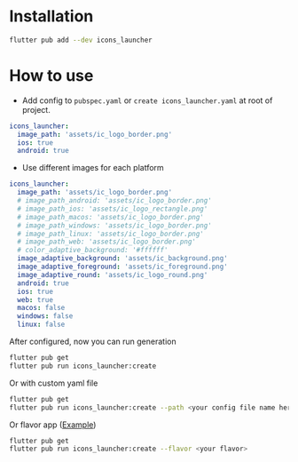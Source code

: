 # Installation
```sh
flutter pub add --dev icons_launcher
```

# How to use

- Add config to `pubspec.yaml` or `create icons_launcher.yaml` at root of project.

```yaml
icons_launcher:
  image_path: 'assets/ic_logo_border.png'
  ios: true
  android: true
```

- Use different images for each platform

```yaml
icons_launcher:
  image_path: 'assets/ic_logo_border.png'
  # image_path_android: 'assets/ic_logo_border.png'
  # image_path_ios: 'assets/ic_logo_rectangle.png'
  # image_path_macos: 'assets/ic_logo_border.png'
  # image_path_windows: 'assets/ic_logo_border.png'
  # image_path_linux: 'assets/ic_logo_border.png'
  # image_path_web: 'assets/ic_logo_border.png'
  # color_adaptive_background: '#ffffff'
  image_adaptive_background: 'assets/ic_background.png'
  image_adaptive_foreground: 'assets/ic_foreground.png'
  image_adaptive_round: 'assets/ic_logo_round.png'
  android: true
  ios: true
  web: true
  macos: false
  windows: false
  linux: false
```

After configured, now you can run generation
  
```sh
flutter pub get
flutter pub run icons_launcher:create
```
Or with custom yaml file

```sh
flutter pub get
flutter pub run icons_launcher:create --path <your config file name here>
```

Or flavor app ([Example](https://github.com/mrrhak/icons_launcher/tree/master/example/flavor_app))

```sh
flutter pub get
flutter pub run icons_launcher:create --flavor <your flavor>
```
